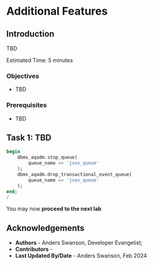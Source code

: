 # Additional Features

## Introduction

TBD

Estimated Time: 5 minutes

### Objectives

- TBD

### Prerequisites

- TBD

## **Task 1:** TBD

```sql
begin
    dbms_aqadm.stop_queue(
        queue_name => 'json_queue'
    );
    dbms_aqadm.drop_transactional_event_queue(
        queue_name => 'json_queue'
    );
end;
/
```

You may now **proceed to the next lab**

## Acknowledgements

- **Authors** - Anders Swanson, Developer Evangelist;
- **Contributors** - 
- **Last Updated By/Date** - Anders Swanson, Feb 2024
